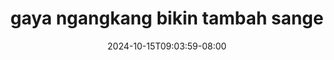 --- 
title: "gaya ngangkang bikin tambah sange"
description: "streaming  video bokep gaya ngangkang bikin tambah sange telegram full baru"
date: 2024-10-15T09:03:59-08:00
file_code: "xlfku8bkzp1y"
draft: false
cover: "gjxq7w8fc41t8elj.jpg"
tags: ["gaya", "ngangkang", "bikin", "tambah", "sange", "bokep-indo", "bokep-viral", "bokep-ig"]
length: 107
fld_id: "1483147"
foldername: "Anisa bareng ayang mbeb"
categories: ["Anisa bareng ayang mbeb"]
views: 0
---